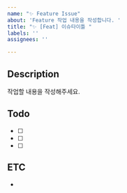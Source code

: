```yaml
---
name: "✨ Feature Issue"
about: 'Feature 작업 내용을 작성합니다. '
title: "✨ [Feat] 이슈타이틀 "
labels: ''
assignees: ''

---
```


## Description

작업할 내용을 작성해주세요.

## Todo

- [ ] 
- [ ] 
- [ ] 

## ETC
- 
